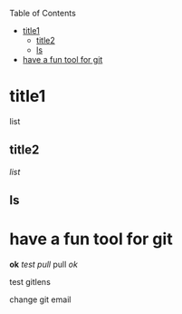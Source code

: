 Table of Contents
- [title1](#title1)
  - [title2](#title2)
  - [ls](#ls)
- [have a fun tool for git](#have-a-fun-tool-for-git)

# title1
list
## title2
_list_
## ls

# have a fun tool for git
**ok**
_test pull_
pull _ok_

test gitlens

change git email
